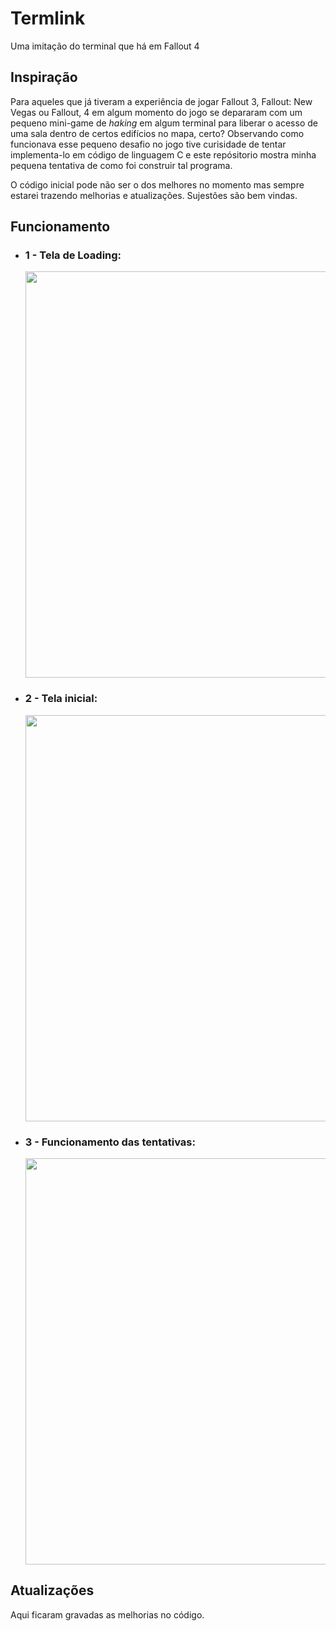 # Termlink
Uma imitação do terminal que há em Fallout 4 

<div>
  <h2>Inspiração </h2>
  <p>Para aqueles que já tiveram a experiência de jogar Fallout 3, Fallout: New Vegas ou Fallout, 4 em algum momento do jogo se depararam com um pequeno mini-game de <i>haking</i> em algum terminal para liberar o acesso de uma sala dentro de certos edifícios no mapa, certo?  Observando como funcionava esse pequeno desafio no jogo tive curisidade de tentar implementa-lo em código de linguagem C e este repósitorio mostra minha pequena tentativa de como foi construir tal programa. </p>
  <p>O código inicial pode não ser o dos melhores no momento mas sempre estarei trazendo melhorias e atualizações. Sujestões são bem vindas. </p>
</div>

<div>
  <h2>Funcionamento </h2>
  <ul>
    <li>
      <h3>1 - Tela de Loading: </h3>
      <img src="https://github.com/glerm-dev/Termlink/assets/87777795/84f5ee42-a220-4f34-a3c6-af5b5e4feaff" width = "650px">
    </li>
    <li>
      <h3>2 - Tela inicial: </h3>
      <img src="https://github.com/glerm-dev/Termlink/assets/87777795/5d0cbe3a-9ff2-4572-bdf8-2debf87fe49f" width = "650px">
    </li>
    <li>
      <h3>3 - Funcionamento das tentativas: </h3>
      <img src="https://github.com/glerm-dev/Termlink/assets/87777795/d5df26a4-79fe-4d2e-9ca8-471670e6bfaf" width = "650px">
    </li>
  </ul>
</div>

<div>
<h2>Atualizações </h2>
<p>Aqui ficaram gravadas as melhorias no código.</p>
</div>
